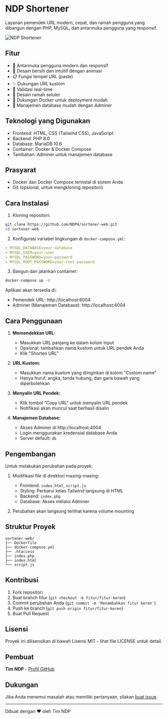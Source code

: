# NDP Shortener

Layanan pemendek URL modern, cepat, dan ramah pengguna yang dibangun dengan PHP, MySQL, dan antarmuka pengguna yang responsif.

![NDP Shortener](https://raw.githubusercontent.com/NDP4/sortener-web/main/screenshot.png)

## Fitur

- 🚀 Antarmuka pengguna modern dan responsif
- 🎨 Desain bersih dan intuitif dengan animasi
- 📋 Fungsi tempel URL (paste)
- ✨ Dukungan URL kustom
- 🔄 Validasi real-time
- 📱 Desain ramah seluler
- 🐳 Dukungan Docker untuk deployment mudah
- 🔧 Manajemen database mudah dengan Adminer

## Teknologi yang Digunakan

- Frontend: HTML, CSS (Tailwind CSS), JavaScript
- Backend: PHP 8.0
- Database: MariaDB 10.6
- Container: Docker & Docker Compose
- Tambahan: Adminer untuk manajemen database

## Prasyarat

- Docker dan Docker Compose terinstal di sistem Anda
- Git (opsional, untuk mengkloning repositori)

## Cara Instalasi

1. Kloning repositori:

```bash
git clone https://github.com/NDP4/sortener-web.git
cd sortener-web
```

2. Konfigurasi variabel lingkungan di `docker-compose.yml`:

```yaml
- MYSQL_DATABASE=your-database
- MYSQL_USER=your-user
- MYSQL_PASSWORD=your-password
- MYSQL_ROOT_PASSWORD=your-root-password
```

3. Bangun dan jalankan container:

```bash
docker-compose up -d
```

Aplikasi akan tersedia di:

- Pemendek URL: http://localhost:6004
- Adminer (Manajemen Database): http://localhost:4004

## Cara Penggunaan

1. **Memendekkan URL:**

   - Masukkan URL panjang ke dalam kolom input
   - Opsional, tambahkan nama kustom untuk URL pendek Anda
   - Klik "Shorten URL"

2. **URL Kustom:**

   - Masukkan nama kustom yang diinginkan di kolom "Custom name"
   - Hanya huruf, angka, tanda hubung, dan garis bawah yang diperbolehkan

3. **Menyalin URL Pendek:**

   - Klik tombol "Copy URL" untuk menyalin URL pendek
   - Notifikasi akan muncul saat berhasil disalin

4. **Manajemen Database:**
   - Akses Adminer di http://localhost:4004
   - Login menggunakan kredensial database Anda
   - Server default: `db`

## Pengembangan

Untuk melakukan perubahan pada proyek:

1. Modifikasi file di direktori masing-masing:

   - Frontend: `index.html`, `script.js`
   - Styling: Perbarui kelas Tailwind langsung di HTML
   - Backend: `index.php`
   - Database: Akses melalui Adminer

2. Perubahan akan langsung terlihat karena volume mounting

## Struktur Proyek

```
sortener-web/
├── Dockerfile
├── docker-compose.yml
├── .htaccess
├── index.php
├── index.html
└── script.js
```

## Kontribusi

1. Fork repositori
2. Buat branch fitur (`git checkout -b fitur/fitur-keren`)
3. Commit perubahan Anda (`git commit -m 'Menambahkan fitur keren'`)
4. Push ke branch (`git push origin fitur/fitur-keren`)
5. Buat Pull Request

## Lisensi

Proyek ini dilisensikan di bawah Lisensi MIT - lihat file LICENSE untuk detail.

## Pembuat

**Tim NDP** - [Profil GitHub](https://github.com/NDP4)

## Dukungan

Jika Anda menemui masalah atau memiliki pertanyaan, silakan [buat issue](https://github.com/NDP4/sortener-web/issues).

---

Dibuat dengan ♥ oleh Tim NDP
